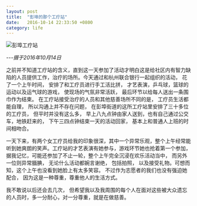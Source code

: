 ```yaml
---
layout: post
title:  "彭埠的那个工疗站"
date:   2016-10-14 22:33:50 +0800
category: life
---
```


![彭埠工疗站](https://c1.staticflickr.com/6/5458/29838846744_3604b4b6a2_k.jpg)

*---摄于2016年10月14日*

之前并不知道工疗站的含义，直到这一天参加了活动才明白这是给社区内有智力缺陷的人员提供工作，治疗的场所。今天通过和杭州联合银行一起组织的活动， 花了一个上午时间， 安排了和工疗员进行手工活比拼， 才艺表演，乒乓球，篮球的运动以及运气球的游戏， 使现场的气氛非常活跃， 最后环节以给每人送出一条围巾作为结束。 在工疗站接受治疗的人员和其他慈善场所不同的是， 工疗员生活都能自理， 所以沟通上并不存在问题， 在彭埠街道的这所工疗站里安排了三十多位的工疗员， 但平时并没有这么多， 早上八九点钟由家人送到，也有自己通过公交车，地铁赶来的， 下午三四点钟结束一天的活动回家， 基本上和普通人上班的时间相吻合。 

一天下来，有两个女工疗员给我的印象很深，其中一个异常乐观，整个上午经常能听到她爽朗的笑声。工疗站的才艺表演有她参与，游戏环节她也抢着第一个参加， 据我记忆，可能还参加了不止一轮，整个上午完全沉浸在欢乐活动当中， 而另外一位则异常腼腆， 无论什么活动都婉言谢绝， 包括拍照， 以及接受礼物。可想而知，这个上午也没看到她脸上有太多笑容。 不过作为志愿者的我们也没有强迫她配合， 因为这是一种尊重，尊重他人的生活方式。 

我不敢说以后还会去几次， 但希望我以及我周围的每个人在面对这些被大众遗忘的人员时，多一分耐心，对一分尊重，就是在做慈善。 

